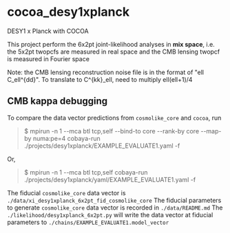 # cocoa_desy1xplanck
DESY1 x Planck with COCOA

This project perform the 6x2pt joint-likelihood analyses in **mix space**, i.e. the 5x2pt twopcfs are measured in real space and the CMB lensing twopcf is measured in Fourier space 

Note: the CMB lensing reconstruction noise file is in the format of "ell C_ell^{dd}". To translate to C^{kk}\_ell, need to multiply ell(ell+1)/4

## CMB kappa debugging

To compare the data vector predictions from `cosmolike_core` and `cocoa`, run

> $ mpirun -n 1 --mca btl tcp,self --bind-to core --rank-by core --map-by numa:pe=4 cobaya-run ./projects/desy1xplanck/EXAMPLE_EVALUATE1.yaml -f

Or,
> $ mpirun -n 1 --mca btl tcp,self cobaya-run ./projects/desy1xplanck/yaml/EXAMPLE_EVALUATE1.yaml -f

The fiducial `cosmolike_core` data vector is `./data/xi_desy1xplanck_6x2pt_fid_cosmolike_core`
The fiducial parameters to generate `cosmolike_core` data vector is recorded in `./data/README.md`
The `./likelihood/desy1xplanck_6x2pt.py` will write the data vector at fiducial parameters to `./chains/EXAMPLE_EVALUATE1.model_vector`
